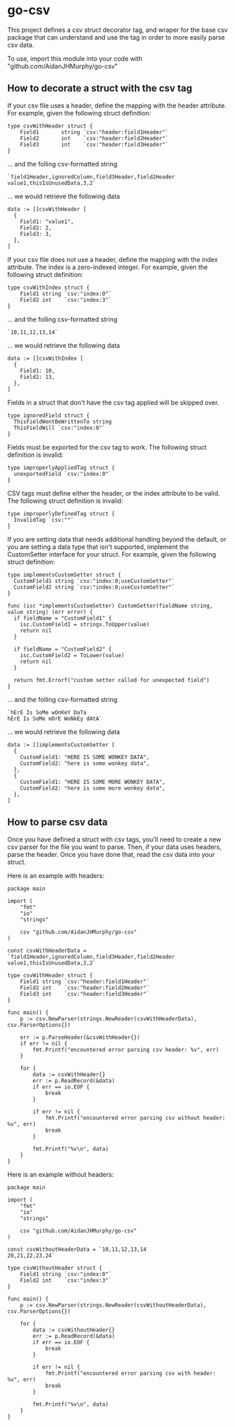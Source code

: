 # go-csv
This project defines a csv struct decorator tag, and wraper for the base csv package that can understand and use the tag in order to more easily parse csv data.

To use, import this module into your code with "github.com/AidanJHMurphy/go-csv"

## How to decorate a struct with the csv tag

If your csv file uses a header, define the mapping with the header attribute. For example, given the following struct definition:

```
type csvWithHeader struct {
	Field1       string `csv:"header:field1Header"`
	Field2       int    `csv:"header:field2Header"`
	Field3       int    `csv:"header:field3Header"`
}
```

... and the folling csv-formatted string

```
`field1Header,ignoredColumn,field3Header,field2Header
value1,thisIsUnusedData,3,2`
```

... we would retrieve the following data

```
data := []csvWithHeader [
  {
    Field1: "value1",
    Field2: 2,
    Field3: 3,
  },
]
```

If your csv file does not use a header, define the mapping with the index attribute. The index is a zero-indexed integer. For example, given the following struct definition:

```
type csvWithIndex struct {
	Field1 string `csv:"index:0"`
	Field2 int    `csv:"index:3"`
}
```

... and the folling csv-formatted string

```
`10,11,12,13,14`
```

... we would retrieve the following data

```
data := []csvWithIndex [
  {
    Field1: 10,
    Field2: 13,
  },
]
```

Fields in a struct that don't have the csv tag applied will be skipped over.

```
type ignoredField struct {
  ThisFieldWontBeWrittenTo string
  ThisFieldWill `csv:"index:0"`
}
```

Fields must be exported for the csv tag to work. The following struct definition is invalid:

```
type improperlyAppliedTag struct {
  unexportedField `csv:"index:0"`
}
```


CSV tags must define either the header, or the index attribute to be valid. The following struct definition is invalid:

```
type improperlyDefinedTag struct {
  InvalidTag `csv:""`
}
```

If you are setting data that needs additional handling beyond the default, or you are setting a data type that isn't supported, implement the CustomSetter interface for your struct. For example, given the following struct definition:

```
type implementsCustomSetter struct {
  CustomField1 string `csv:"index:0;useCustomSetter"`
  CustomField2 string `csv:"index:0;useCustomSetter"`
}

func (isc *implementsCustomSetter) CustomSetter(fieldName string, value string) (err error) {
  if fieldName = "CustomField1" {
    isc.CustomField1 = strings.ToUpper(value)
    return nil
  }
  
  if fieldName = "CustomField2" {
    isc.CustomField2 = ToLower(value)
    return nil
  }
  
  return fmt.Errorf("custom setter called for unexpected field")
}
```

... and the folling csv-formatted string

```
`hErE Is SoMe wOnKeY DaTa
hErE Is SoMe mOrE WoNkEy dAtA`
```

... we would retrieve the following data

```
data := []implementsCustomSetter [
  {
    CustomField1: "HERE IS SOME WONKEY DATA",
    CustomField2: "here is some wonkey data",
  },
  {
    CustomField1: "HERE IS SOME MORE WONKEY DATA",
    CustomField2: "here is some more wonkey data",
  },
]

```

## How to parse csv data
Once you have defined a struct with csv tags, you'll need to create a new csv parser for the file you want to parse. Then, if your data uses headers, parse the header.
Once you have done that, read the csv data into your struct.

Here is an example with headers:

```
package main

import (
	"fmt"
	"io"
	"strings"

	csv "github.com/AidanJHMurphy/go-csv"
)

const csvWithHeaderData = `field1Header,ignoredColumn,field3Header,field2Header
value1,thisIsUnusedData,3,2`

type csvWithHeader struct {
	Field1 string `csv:"header:field1Header"`
	Field2 int    `csv:"header:field2Header"`
	Field3 int    `csv:"header:field3Header"`
}

func main() {
	p := csv.NewParser(strings.NewReader(csvWithHeaderData), csv.ParserOptions{})

	err := p.ParseHeader(&csvWithHeader{})
	if err != nil {
		fmt.Printf("encountered error parsing csv header: %v", err)
	}

	for {
		data := csvWithHeader{}
		err := p.ReadRecord(&data)
		if err == io.EOF {
			break
		}

		if err != nil {
			fmt.Printf("encountered error parsing csv without header: %v", err)
			break
		}

		fmt.Printf("%v\n", data)
	}
}
```

Here is an example without headers:


```
package main

import (
	"fmt"
	"io"
	"strings"

	csv "github.com/AidanJHMurphy/go-csv"
)

const csvWithoutHeaderData = `10,11,12,13,14
20,21,22,23,24`

type csvWithoutHeader struct {
	Field1 string `csv:"index:0"`
	Field2 int    `csv:"index:3"`
}

func main() {
	p := csv.NewParser(strings.NewReader(csvWithoutHeaderData), csv.ParserOptions{})

	for {
		data := csvWithoutHeader{}
		err := p.ReadRecord(&data)
		if err == io.EOF {
			break
		}

		if err != nil {
			fmt.Printf("encountered error parsing csv with header: %v", err)
			break
		}

		fmt.Printf("%v\n", data)
	}
}
```
